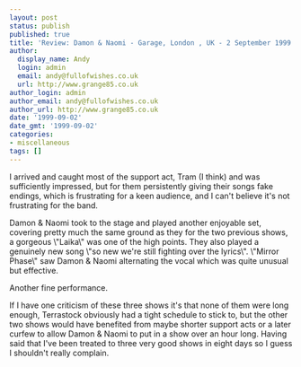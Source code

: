 ```yaml
---
layout: post
status: publish
published: true
title: 'Review: Damon & Naomi - Garage, London , UK - 2 September 1999'
author:
  display_name: Andy
  login: admin
  email: andy@fullofwishes.co.uk
  url: http://www.grange85.co.uk
author_login: admin
author_email: andy@fullofwishes.co.uk
author_url: http://www.grange85.co.uk
date: '1999-09-02'
date_gmt: '1999-09-02'
categories:
- miscellaneous
tags: []
---
```

<p>I arrived and caught most of the support act, Tram (I think) and was sufficiently impressed, but for them persistently giving their songs fake endings, which is frustrating for a keen audience, and I can't believe it's not frustrating for the band.</p>
<p>Damon & Naomi took to the stage and played another enjoyable set, covering pretty much the same ground as they for the two previous shows, a gorgeous \"Laika\" was one of the high points. They also played a genuinely new song \"so new we're still fighting over the lyrics\". \"Mirror Phase\" saw Damon & Naomi alternating the vocal which was quite unusual but effective.</p>
<p>Another fine performance.</p>
<p>If I have one criticism of these three shows it's that none of them were long enough, Terrastock obviously had a tight schedule to stick to, but the other two shows would have benefited from maybe shorter support acts or a later curfew to allow Damon & Naomi to put in a show over an hour long. Having said that I've been treated to three very good shows in eight days so I guess I shouldn't really complain.</p>
